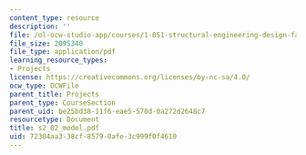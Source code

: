 ```yaml
---
content_type: resource
description: ''
file: /ol-ocw-studio-app/courses/1-051-structural-engineering-design-fall-2003/72304aa338cf85790afe3c999f0f4610_s2_02_model.pdf
file_size: 2095340
file_type: application/pdf
learning_resource_types:
- Projects
license: https://creativecommons.org/licenses/by-nc-sa/4.0/
ocw_type: OCWFile
parent_title: Projects
parent_type: CourseSection
parent_uid: be25bd38-11f6-eae5-570d-0a272d2648c7
resourcetype: Document
title: s2_02_model.pdf
uid: 72304aa3-38cf-8579-0afe-3c999f0f4610
---
```

